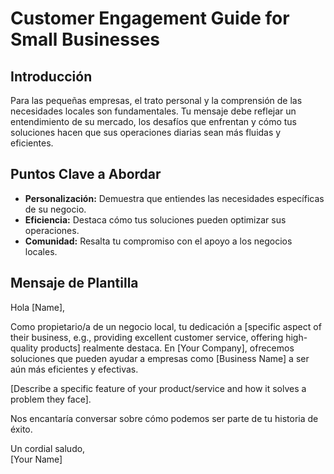 # Customer Engagement Guide for Small Businesses

## Introducción
Para las pequeñas empresas, el trato personal y la comprensión de las necesidades locales son fundamentales. Tu mensaje debe reflejar un entendimiento de su mercado, los desafíos que enfrentan y cómo tus soluciones hacen que sus operaciones diarias sean más fluidas y eficientes.

## Puntos Clave a Abordar
- **Personalización:** Demuestra que entiendes las necesidades específicas de su negocio.
- **Eficiencia:** Destaca cómo tus soluciones pueden optimizar sus operaciones.
- **Comunidad:** Resalta tu compromiso con el apoyo a los negocios locales.

## Mensaje de Plantilla
Hola [Name],

Como propietario/a de un negocio local, tu dedicación a [specific aspect of their business, e.g., providing excellent customer service, offering high-quality products] realmente destaca. En [Your Company], ofrecemos soluciones que pueden ayudar a empresas como [Business Name] a ser aún más eficientes y efectivas.

[Describe a specific feature of your product/service and how it solves a problem they face].

Nos encantaría conversar sobre cómo podemos ser parte de tu historia de éxito.

Un cordial saludo,  
[Your Name]
